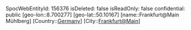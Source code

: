 ﻿---
location: [50.10167,8.700277]
type: Station
tags:
- geo/Station

---
SpocWebEntityId: 156376
isDeleted: false
isReadOnly: false
confidential: public
[geo-lon::8.700277]
[geo-lat::50.10167]
[name::Frankfurt@Main Mühlberg]
[Country::[Germany](geo/Continent/Europe/Germany.md)]
[City::[Frankfurt@Main](geo/Continent/Europe/Germany/Hessen/Frankfurt@Main.md)]

